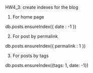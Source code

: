 HW4_3: create indexes for the blog

1. For home page

db.posts.ensureIndex({ date : -1 })

2. For post by permalink

db.posts.ensureIndex({ permalink : 1 })

3. For posts by tags

db.posts.ensureIndex({tags: 1, date: -1})
